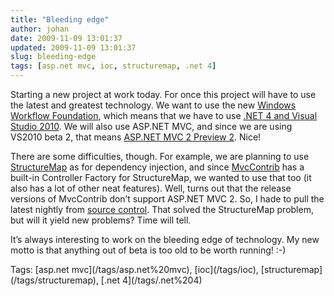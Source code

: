 ```yaml
---
title: "Bleeding edge"
author: johan
date: 2009-11-09 13:01:37
updated: 2009-11-09 13:01:37
slug: bleeding-edge
tags: [asp.net mvc, ioc, structuremap, .net 4]
---
```


Starting a new project at work today. For once this project will have to use the latest and greatest technology. We want to use the new [Windows Workflow Foundation](http://msdn.microsoft.com/en-us/netframework/aa663328.aspx), which means that we have to use [.NET 4 and Visual Studio 2010](http://msdn.microsoft.com/en-us/vstudio/dd582936.aspx). We will also use ASP.NET MVC, and since we are using VS2010 beta 2, that means [ASP.NET MVC 2 Preview 2](http://www.microsoft.com/downloads/details.aspx?familyid=D3F06BB9-5F5F-4F46-91E9-813B3FCE2DB1&displaylang=en). Nice!

There are some difficulties, though. For example, we are planning to use [StructureMap](http://structuremap.sourceforge.net/Default.htm) as for dependency injection, and since [MvcContrib](http://mvccontrib.codeplex.com/) has a built-in Controller Factory for StructureMap, we wanted to use that too (it also has a lot of other neat features). Well, turns out that the release versions of MvcContrib don’t support ASP.NET MVC 2. So, I hade to pull the latest nightly from [source control](http://teamcity.codebetter.com/viewType.html?buildTypeId=bt83&tab=buildTypeStatusDiv). That solved the StructureMap problem, but will it yield new problems? Time will tell.

It’s always interesting to work on the bleeding edge of technology. My new motto is that anything out of beta is too old to be worth running! :-)
  <div style="padding-bottom: 0px; margin: 0px; padding-left: 0px; padding-right: 0px; display: inline; float: none; padding-top: 0px" id="scid:0767317B-992E-4b12-91E0-4F059A8CECA8:482002e8-1ce8-4a51-bdf1-464bd63240b9" class="wlWriterEditableSmartContent">Tags: [asp.net mvc](/tags/asp.net%20mvc), [ioc](/tags/ioc), [structuremap](/tags/structuremap), [.net 4](/tags/.net%204)</div>
